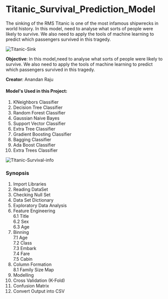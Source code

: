 # Titanic_Survival_Prediction_Model
The sinking of the RMS Titanic is one of the most infamous shipwrecks in world history. In this model, need to analyse what sorts of people were likely to survive. We also need to apply the tools of machine learning to predict which passengers survived in this tragedy.

![Titanic-Sink](https://user-images.githubusercontent.com/110320717/196458805-ff6d976b-f649-4687-a480-ad59e2b5bd30.jpg)

**Objective**: In this model,need to analyse what sorts of people were likely to survive. We also need to apply the tools of machine learning to predict which passengers survived in this tragedy.

**Creator**: Anandan Raju


#### Model's Used in this Project:

1. KNeighbors Classifier        
2. Decision Tree Classifier     
3. Random Forest Classifier     
4. Gaussian Naive Bayes         
5. Support Vector Classifier    
6. Extra Tree Classifier        
7. Gradient Boosting Classifier 
8. Bagging Classifier           
9. Ada Boost Classifier         
10. Extra Trees Classifier   

![TItanic-Survival-info](https://user-images.githubusercontent.com/110320717/196459226-8ec49e6e-aca6-4815-9b33-b975661cbf41.jpg)

### Synopsis

1. Import Libraries
2. Reading DataSet
3. Checking Null Set
4. Data Set Dictionary
5. Exploratory Data Analysis
6. Feature Engineering\
    6.1 Title\
    6.2 Sex\
    6.3 Age
7. Binning\
    7.1 Age\
    7.2 Class\
    7.3 Embark\
    7.4 Fare\
    7.5 Cabin
8. Column Formation\
    8.1 Family Size Map
9. Modelling
10. Cross Validation (K-Fold)
11. Confusion Matrix
12. Convert Output into CSV


